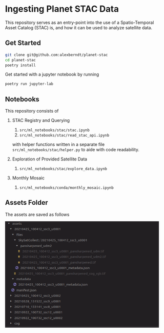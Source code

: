 # Ingesting Planet STAC Data

This repository serves as an entry-point into the use of a Spatio-Temporal Asset Catalog (STAC) is, and how it can be used to analyze satellite data.

## Get Started

```bash
git clone git@github.com:alexberndt/planet-stac
cd planet-stac
poetry install
```

Get started with a jupyter notebook by running

```bash
poetry run jupyter-lab
```

## Notebooks

This repository consists of

1. STAC Registry and Querying
   
   1. `src/ml_notebooks/stac/stac.ipynb`
   2. `src/ml_notebooks/stac/read_stac_api.ipynb`

   with helper functions written in a separate file `src/ml_notebooks/stac/helper.py` to aide with code readability.

2. Exploration of Provided Satellite Data

   1. `src/ml_notebooks/stac/explore_data.ipynb`

3. Monthly Mosaic

   1. `src/ml_notebooks/conda/monthly_mosaic.ipynb`
   

## Assets Folder

The assets are saved as follows

![file structure diagram](.github/markdown/assets.png "File Structure")
